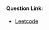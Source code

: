 #### Question Link:
- [Leetcode](https://leetcode.com/problems/convert-an-array-into-a-2d-array-with-conditions/?envType=daily-question&envId=2024-01-02)